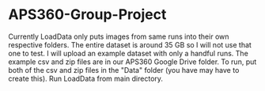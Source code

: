 # APS360-Group-Project

Currently LoadData only puts images from same runs into their own respective folders. 
The entire dataset is around 35 GB so I will not use that one to test. I will upload an example dataset with only a handful runs.
The example csv and zip files are in our APS360 Google Drive folder.
To run, put both of the csv and zip files in the "Data" folder (you have may have to create this). 
Run LoadData from main directory.
